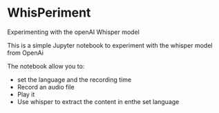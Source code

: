 # WhisPeriment
Experimenting with the openAI Whisper model

This is a simple Jupyter notebook to experiment with the whisper model from OpenAi

The notebook allow you to:
- set the language and the recording time
- Record an audio file
- Play it
- Use whisper to extract the content in enthe set language
